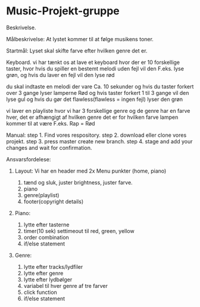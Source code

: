 # Music-Projekt-gruppe

Beskrivelse.

Målbeskrivelse:
At lystet kommer til at følge musikens toner.


Startmål:
Lyset skal skifte farve efter hvilken genre det er.

Keyboard. vi har tænkt os at lave et keyboard hvor der er 10 forskellige taster, hvor hvis du spiller en bestemt melodi uden fejl vil den F.eks. lyse grøn, og hvis du laver en fejl vil den lyse rød

du skal indtaste en melodi der vare Ca. 10 sekunder og hvis du taster forkert over 3 gange lyser lamperne Rød og hvis taster forkert 1 til 3 gange vil den lyse gul og hvis du gør det flawless(flawless = ingen fejl) lyser den grøn

vi laver en playliste hvor vi har 3 forskellige genre og de genre har en farve hver, det er afhængigt af hvilken genre det er for hvilken farve lampen kommer til at være F.eks. Rap = Rød


Manual:
step 1. Find vores respository.
step 2. download eller clone vores projekt.
step 3. press master create new branch.
step 4. stage and add your changes and wait for confirmation.

Ansvarsfordelese:

1. Layout:
    Vi har en header med 2x Menu punkter (home, piano) 
    1. tænd og sluk, juster brightness, juster farve.
    2. piano
    3. genre(playlist)
    4. footer(copyright details)


2. Piano:
   1. lytte efter tasterne
   2. timer(10 sek) settimeout til red, green, yellow
   3. order combination
   4. if/else statement

3. Genre:
   1. lytte efter tracks/lydfiler
   2. lytte efter genre
   3. lytte efter lydbølger
   4. variabel til hver genre af tre farver
   5. click function
   6. if/else statement




